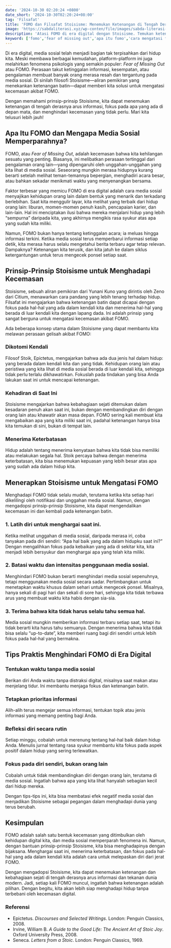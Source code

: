 ```yaml
---
date: '2024-10-30 02:20:24 +0800'
date_short: '2024-10-30T02:20:24+08:00'
tag: 'Filsafat'
title: 'FOMO dan Filsafat Stoisisme: Menemukan Ketenangan di Tengah Derasnya Arus Informasi'
image: 'https://sabdaliterasi.xyz/wp-conten/file/images/sabda-literasi-fomo-dan-filsafat-stoisisme-menemukan-ketenangan-di-tengah-derasnya-arus-informasi.jpg'
description: 'Atasi FOMO di era digital dengan Stoisisme. Temukan ketenangan batin, hargai saat ini, dan lepaskan kecemasan berlebih akibat media sosial.'
keyword: ['fomo','fear of missing out','apa itu fomo','cara mengatasi fomo','media sosial dan fomo','stoisisme']
---
```

<p>Di era digital, media sosial telah menjadi bagian tak terpisahkan dari hidup kita. Meski membawa berbagai kemudahan, platform-platform ini juga melahirkan fenomena psikologis yang semakin populer: <em>Fear of Missing Out</em> atau FOMO. Perasaan takut ketinggalan informasi, kesempatan, atau pengalaman membuat banyak orang merasa resah dan tergantung pada media sosial. Di sinilah filosofi Stoisisme—aliran pemikiran yang menekankan ketenangan batin—dapat memberi kita solusi untuk mengatasi kecemasan akibat FOMO.</p><p>Dengan memahami prinsip-prinsip Stoisisme, kita dapat menemukan ketenangan di tengah derasnya arus informasi, fokus pada apa yang ada di depan mata, dan menghindari kecemasan yang tidak perlu. Mari kita telusuri lebih jauh!</p><h2>Apa Itu FOMO dan Mengapa Media Sosial Memperparahnya?</h2><p>FOMO, atau <em>Fear of Missing Out</em>, adalah kecemasan bahwa kita kehilangan sesuatu yang penting. Biasanya, ini melibatkan perasaan tertinggal dari pengalaman orang lain—yang dipengaruhi oleh unggahan-unggahan yang kita lihat di media sosial. Seseorang mungkin merasa hidupnya kurang berarti setelah melihat teman-temannya bepergian, menghadiri acara besar, atau bahkan sekadar menikmati waktu yang menyenangkan bersama.</p><p>Faktor terbesar yang memicu FOMO di era digital adalah cara media sosial menyajikan kehidupan orang lain dalam bentuk yang menarik dan terkadang berlebihan. Saat kita menggulir layar, kita melihat yang terbaik dari hidup orang lain: liburan, momen-momen penuh kasih, pencapaian karier, dan lain-lain. Hal ini menciptakan ilusi bahwa mereka menjalani hidup yang lebih “sempurna” daripada kita, yang akhirnya mengikis rasa syukur atas apa yang sudah kita miliki.</p><p>Namun, FOMO bukan hanya tentang ketinggalan acara; ia meluas hingga informasi terkini. Ketika media sosial terus memperbarui informasi setiap detik, kita merasa harus selalu mengetahui berita terbaru agar tetap relevan. Dampaknya? Ketenangan kita terusik, dan kita jatuh ke dalam siklus ketergantungan untuk terus mengecek ponsel setiap saat.</p><h2>Prinsip-Prinsip Stoisisme untuk Menghadapi Kecemasan</h2><p>Stoisisme, sebuah aliran pemikiran dari Yunani Kuno yang dirintis oleh Zeno dari Citium, menawarkan cara pandang yang lebih tenang terhadap hidup. Filsafat ini mengajarkan bahwa ketenangan batin dapat dicapai dengan fokus pada hal-hal yang ada dalam kendali kita dan menerima hal-hal yang berada di luar kendali kita dengan lapang dada. Ini adalah prinsip yang sangat berguna untuk mengatasi kecemasan akibat FOMO.</p><p>Ada beberapa konsep utama dalam Stoisisme yang dapat membantu kita melawan perasaan gelisah akibat FOMO:</p><h3><strong>Dikotomi Kendali</strong></h3><p>Filosof Stoik, Epictetus, mengajarkan bahwa ada dua jenis hal dalam hidup: yang berada dalam kendali kita dan yang tidak. Kehidupan orang lain atau peristiwa yang kita lihat di media sosial berada di luar kendali kita, sehingga tidak perlu terlalu dikhawatirkan. Fokuslah pada tindakan yang bisa Anda lakukan saat ini untuk mencapai ketenangan.</p><h3><strong>Kehadiran di Saat Ini</strong></h3><p>Stoisisme mengajarkan bahwa kebahagiaan sejati ditemukan dalam kesadaran penuh akan saat ini, bukan dengan membandingkan diri dengan orang lain atau khawatir akan masa depan. FOMO sering kali membuat kita mengabaikan apa yang kita miliki saat ini, padahal ketenangan hanya bisa kita temukan di sini, bukan di tempat lain.</p><h3><strong>Menerima Keterbatasan</strong></h3><p>Hidup adalah tentang menerima kenyataan bahwa kita tidak bisa memiliki atau melakukan segala hal. Stoik percaya bahwa dengan menerima keterbatasan, kita bisa menemukan kepuasan yang lebih besar atas apa yang sudah ada dalam hidup kita.</p><h2>Menerapkan Stoisisme untuk Mengatasi FOMO</h2><p>Menghadapi FOMO tidak selalu mudah, terutama ketika kita setiap hari dikelilingi oleh notifikasi dan unggahan media sosial. Namun, dengan mengadopsi prinsip-prinsip Stoisisme, kita dapat mengendalikan kecemasan ini dan kembali pada ketenangan batin.</p><h3><strong>1. Latih diri untuk menghargai saat ini</strong>.</h3><p>Ketika melihat unggahan di media sosial, daripada merasa iri, coba tanyakan pada diri sendiri: “Apa hal baik yang ada dalam hidupku saat ini?” Dengan mengalihkan fokus pada kebaikan yang ada di sekitar kita, kita menjadi lebih bersyukur dan menghargai apa yang telah kita miliki.</p><h3><strong>2. Batasi waktu dan intensitas penggunaan media sosial</strong>.</h3><p>Menghindari FOMO bukan berarti menghindari media sosial sepenuhnya, tetapi menggunakan media sosial secara sadar. Pertimbangkan untuk menetapkan waktu khusus dalam sehari untuk mengecek ponsel. Misalnya, hanya sekali di pagi hari dan sekali di sore hari, sehingga kita tidak terbawa arus yang membuat waktu kita habis dengan sia-sia.</p><h3>3. Terima bahwa kita tidak harus selalu tahu semua hal. </h3><p>Media sosial mungkin memberikan informasi terbaru setiap saat, tetapi itu tidak berarti kita harus tahu semuanya. Dengan menerima bahwa kita tidak bisa selalu “up-to-date”, kita memberi ruang bagi diri sendiri untuk lebih fokus pada hal-hal yang bermakna.</p><h2>Tips Praktis Menghindari FOMO di Era Digital</h2><h3><strong>Tentukan waktu tanpa media sosial</strong></h3><p>Berikan diri Anda waktu tanpa distraksi digital, misalnya saat makan atau menjelang tidur. Ini membantu menjaga fokus dan ketenangan batin.</p><h3><strong>Tetapkan prioritas informasi</strong></h3><p>Alih-alih terus mengejar semua informasi, tentukan topik atau jenis informasi yang memang penting bagi Anda.</p><h3><strong>Refleksi diri secara rutin</strong></h3><p>Setiap minggu, cobalah untuk merenung tentang hal-hal baik dalam hidup Anda. Menulis jurnal tentang rasa syukur membantu kita fokus pada aspek positif dalam hidup yang sering terlewatkan.</p><h3><strong>Fokus pada diri sendiri, bukan orang lain</strong></h3><p>Cobalah untuk tidak membandingkan diri dengan orang lain, terutama di media sosial. Ingatlah bahwa apa yang kita lihat hanyalah sebagian kecil dari hidup mereka.</p><p>Dengan tips-tips ini, kita bisa membatasi efek negatif media sosial dan menjadikan Stoisisme sebagai pegangan dalam menghadapi dunia yang terus berubah.</p><h2>Kesimpulan</h2><p>FOMO adalah salah satu bentuk kecemasan yang ditimbulkan oleh kehidupan digital kita, dan media sosial memperparah fenomena ini. Namun, dengan bantuan prinsip-prinsip Stoisisme, kita bisa menghadapinya dengan bijaksana. Menghargai saat ini, menerima keterbatasan, dan fokus pada hal-hal yang ada dalam kendali kita adalah cara untuk melepaskan diri dari jerat FOMO.</p><p>Dengan mengadopsi Stoisisme, kita dapat menemukan ketenangan dan kebahagiaan sejati di tengah derasnya arus informasi dan tekanan dunia modern. Jadi, setiap kali FOMO muncul, ingatlah bahwa ketenangan adalah pilihan. Dengan begitu, kita akan lebih siap menghadapi hidup tanpa terbebani oleh kecemasan digital.</p><h3>Referensi</h3><ul><li>Epictetus. <em>Discourses and Selected Writings</em>. London: Penguin Classics, 2008.</li><li>Irvine, William B. <em>A Guide to the Good Life: The Ancient Art of Stoic Joy</em>. Oxford University Press, 2008.</li><li>Seneca. <em>Letters from a Stoic</em>. London: Penguin Classics, 1969.</li></ul>
